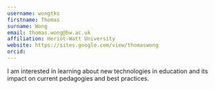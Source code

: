 ```yaml
---
username: wongtks
firstname: Thomas
surname: Wong
email: thomas.wong@hw.ac.uk
affiliation: Heriot-Watt University
website: https://sites.google.com/view/thomaswong
orcid:
---
```

I am interested in learning about new technologies in education and its impact on current pedagogies and best practices.
